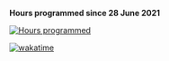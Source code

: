 **Hours programmed since 28 June 2021**

[![Hours programmed](https://wakatime.com/share/@406ac065-c6a8-4e08-9b45-a20ad1bd5e8b/8578b6ee-ece4-4673-b55f-ef6bc7703c23.png)](https://wakatime.com/)

[![wakatime](https://wakatime.com/badge/user/406ac065-c6a8-4e08-9b45-a20ad1bd5e8b.svg)](https://wakatime.com/@406ac065-c6a8-4e08-9b45-a20ad1bd5e8b)
